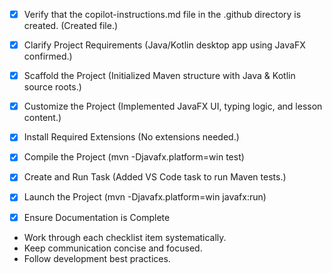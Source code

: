 - [x] Verify that the copilot-instructions.md file in the .github directory is created. (Created file.)

- [x] Clarify Project Requirements (Java/Kotlin desktop app using JavaFX confirmed.)

- [x] Scaffold the Project (Initialized Maven structure with Java & Kotlin source roots.)

- [x] Customize the Project (Implemented JavaFX UI, typing logic, and lesson content.)

- [x] Install Required Extensions (No extensions needed.)

- [x] Compile the Project (mvn -Djavafx.platform=win test)

- [x] Create and Run Task (Added VS Code task to run Maven tests.)

- [x] Launch the Project (mvn -Djavafx.platform=win javafx:run)

- [x] Ensure Documentation is Complete

- Work through each checklist item systematically.
- Keep communication concise and focused.
- Follow development best practices.
